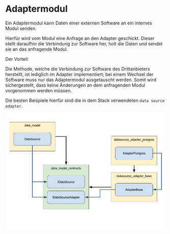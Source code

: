 # Adaptermodul

Ein Adaptermodul kann Daten einer externen Software an ein internes Modul senden.

Hierfür wird vom Modul eine Anfrage an den Adapter geschickt. Dieser stellt daraufhin die Verbindung zur Software her, holt die Daten und sendet sie an 
das anfragende Modul.

Der Vorteil:

Die Methode, welche die Verbindung zur Software des Drittanbieters herstellt, ist lediglich im Adapter implementiert; bei einem Wechsel der Software muss nur das Adaptermodul ausgetauscht werden.
Somit wird sichergestellt, dass keine Änderungen an dem anfragenden Modul vorgenommen werden müssen.

Die besten Beispiele hierfür sind die in dem Stack verwendeten `data source adapter`.

![Adapter](images/adapters.png)
